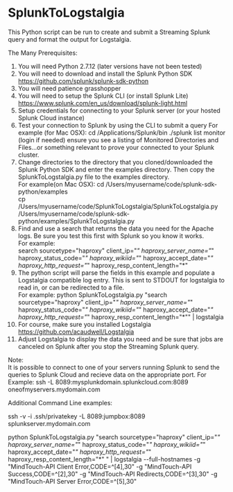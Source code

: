 # SplunkToLogstalgia
This Python script can be run to create and submit a Streaming Splunk query and format the output for Logstalgia. 



The Many Prerequisites: 

1) You will need Python 2.7.12 (later versions have not been tested) 
2) You will need to download and install the Splunk Python SDK  
	https://github.com/splunk/splunk-sdk-python
3) You will need patience grasshopper 
4) You will need to setup the Splunk CLI (or install Splunk Lite)
	https://www.splunk.com/en_us/download/splunk-light.html
5) Setup credentials for connecting to your Splunk server (or your hosted Splunk Cloud instance) 
6) Test your connection to Splunk by using the CLI to submit a query
	For example (for Mac OSX):
		cd /Applications/Splunk/bin
		./splunk list monitor
		(login if needed)
		ensure you see a listing of Monitored Directories and Files...or something relevant to prove your connected to your Splunk cluster. 
7) Change directories to the directory that you cloned/downloaded the Splunk Python SDK and enter the examples directory.  Then copy the SplunkToLogstalgia.py file to the examples directory.  
	For example(on Mac OSX): 
		cd /Users/myusername/code/splunk-sdk-python/examples     
		cp /Users/myusername/code/SplunkToLogstalgia/SplunkToLogstalgia.py /Users/myusername/code/splunk-sdk-python/examples/SplunkToLogstalgia.py
8) Find and use a search that returns the data you need for the Apache logs. Be sure you test this first with Splunk so you know it works.  
	For example:   
	search sourcetype="haproxy" client_ip="*" haproxy_server_name="*" haproxy_status_code="*" haproxy_wikiid="*" haproxy_accept_date="*" haproxy_http_request="*" haproxy_resp_content_length="*"
9) The python script will parse the fields in this example and populate a Logstalgia compatible log entry.  This is sent to STDOUT for logstalgia to read in, or can be redirected to a file.  
	For example: 
	python SplunkToLogstalgia.py "search sourcetype="haproxy" client_ip="*" haproxy_server_name="*" haproxy_status_code="*" haproxy_wikiid="*" haproxy_accept_date="*" haproxy_http_request="*" haproxy_resp_content_length="*"" | logstalgia
10) For course, make sure you installed Logstalgia
	https://github.com/acaudwell/Logstalgia
11) Adjust Logstalgia to display the data you need and be sure that jobs are canceled on Splunk after you stop the Streaming Splunk query. 



Note:  
  It is possible to connect to one of your servers running Splunk to send the queries to Splunk Cloud and recieve data on the appropriate port. 
  For Example: 
  	ssh -L 8089:mysplunkdomain.splunkcloud.com:8089  oneofmyservers.mydomain.com









Additional Command Line examples: 

ssh -v -i .ssh/privatekey -L 8089:jumpbox:8089  splunkserver.mydomain.com

python SplunkToLogstalgia.py "search sourcetype="haproxy" client_ip="*" haproxy_server_name="*" haproxy_status_code="*" haproxy_wikiid="*" haproxy_accept_date="*" haproxy_http_request="*" haproxy_resp_content_length="*" " | logstalgia --full-hostnames -g "MindTouch-API Client Error,CODE=^[4],30" -g "MindTouch-API Success,CODE=^[2],30" -g "MindTouch-API Redirects,CODE=^[3],30" -g "MindTouch-API Server Error,CODE=^[5],30"



